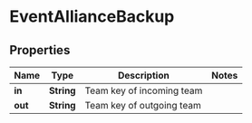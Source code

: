 
# EventAllianceBackup

## Properties
Name | Type | Description | Notes
------------ | ------------- | ------------- | -------------
**in** | **String** | Team key of incoming team | 
**out** | **String** | Team key of outgoing team | 



